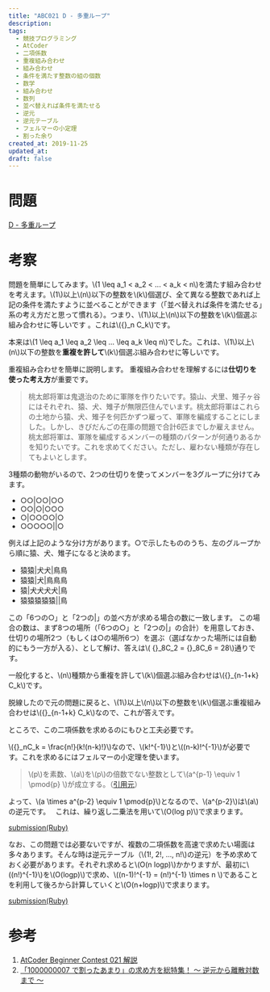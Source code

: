 ```yaml
---
title: "ABC021 D - 多重ループ"
description:
tags:
  - 競技プログラミング
  - AtCoder
  - 二項係数
  - 重複組み合わせ
  - 組み合わせ
  - 条件を満たす整数の組の個数
  - 数学
  - 組み合わせ
  - 数列
  - 並べ替えれば条件を満たせる
  - 逆元
  - 逆元テーブル
  - フェルマーの小定理
  - 割った余り
created_at: 2019-11-25
updated_at: 
draft: false
---
```


# 問題

[D - 多重ループ](https://atcoder.jp/contests/abc021/tasks/abc021_d)

# 考察

問題を簡単にしてみます。\\(1 \leq a_1 < a_2 < ... < a_k < n\\)を満たす組み合わせを考えます。\\(1\\)以上\\(n\\)以下の整数を\\(k\\)個選び、全て異なる整数であれば上記の条件を満たすように並べることができます（「並べ替えれば条件を満たせる」系の考え方だと思って慣れる）。つまり、\\(1\\)以上\\(n\\)以下の整数を\\(k\\)個選ぶ組み合わせに等しいです 。これは\\({}_n C_k\\)です。


本来は\\(1 \leq a_1 \leq a_2 \leq ... \leq a_k \leq n\\)でした。これは、\\(1\\)以上\\(n\\)以下の整数を**重複を許して**\\(k\\)個選ぶ組み合わせに等しいです。


重複組み合わせを簡単に説明します。
重複組み合わせを理解するには**仕切りを使った考え方**が重要です。

> 桃太郎将軍は鬼退治のために軍隊を作りたいです。猿山、犬里、雉子ヶ谷にはそれぞれ、猿、犬、雉子が無限匹住んでいます。桃太郎将軍はこれらの土地から猿、犬、雉子を何匹かずつ雇って、軍隊を編成することにしました。しかし、きびだんごの在庫の問題で合計6匹までしか雇えません。桃太郎将軍は、軍隊を編成するメンバーの種類のパターンが何通りあるかを知りたいです。これを求めてください。ただし、雇わない種類が存在してもよいとします。

3種類の動物がいるので、2つの仕切りを使ってメンバーを3グループに分けてみます。

- ○○|○○|○○
- ○○|○|○○○
- ○|○○○○|○
- ○○○○○||○

例えば上記のような分け方があります。○で示したもののうち、左のグループから順に猿、犬、雉子になると決めます。

- 猿猿|犬犬|鳥鳥
- 猿猿|犬|鳥鳥鳥
- 猿|犬犬犬犬|鳥
- 猿猿猿猿猿||鳥


この「6つの○」と「2つの|」の並べ方が求める場合の数に一致します。
この場合の数は、まず8つの場所（「6つの○」と「2つの|」の合計）を用意しておき、仕切りの場所2つ（もしくは○の場所6つ）を選ぶ（選ばなかった場所には自動的にもう一方が入る）、として解け、答えは\\( {}_8C_2 = {}_8C_6 = 28\\)通りです。

一般化すると、\\(n\\)種類から重複を許して\\(k\\)個選ぶ組み合わせは\\({}_{n-1+k} C_k\\)です。


脱線したので元の問題に戻ると、\\(1\\)以上\\(n\\)以下の整数を\\(k\\)個選ぶ重複組み合わせは\\({}_{n-1+k} C_k\\)なので、これが答えです。


ところで、この二項係数を求めるのにもひと工夫必要です。

\\({}_nC_k = \frac{n!}{k!(n-k)!}\\)なので、\\(k!^{-1}\\)と\\((n-k)!^{-1}\\)が必要です。これを求めるにはフェルマーの小定理を使います。

> \\(p\\)を素数、\\(a\\)を\\(p\\)の倍数でない整数として\\(a^{p-1} \equiv 1 \pmod{p} \\)が成立する。（[引用元](https://qiita.com/drken/items/3b4fdf0a78e7a138cd9a)）

よって、\\(a \times a^{p-2} \equiv 1 \pmod{p}\\)となるので、\\(a^{p-2}\\)は\\(a\\)の逆元です。　
これは、繰り返し二乗法を用いて\\(O(log p)\\)で求まります。

[submission(Ruby)](https://atcoder.jp/contests/abc021/submissions/8651510)


なお、この問題では必要ないですが、複数の二項係数を高速で求めたい場面は多々あります。そんな時は逆元テーブル（\\(1!, 2!, ..., n!\\)の逆元）を予め求めておく必要があります。それぞれ求めると\\(O(n logp)\\)かかりますが、最初に\\((n!)^{-1}\\)を\\(O(logp)\\)で求め、\\((n-1)!^{-1} = (n!)^{-1} \times n \\)であることを利用して後ろから計算していくと\\(O(n+logp)\\)で求まります。


[submission(Ruby)](https://atcoder.jp/contests/abc021/submissions/8651936)

# 参考

1. [AtCoder Beginner Contest 021 解説](https://www.slideshare.net/chokudai/abc021)
2. [「1000000007 で割ったあまり」の求め方を総特集！ 〜 逆元から離散対数まで 〜](https://qiita.com/drken/items/3b4fdf0a78e7a138cd9a)
